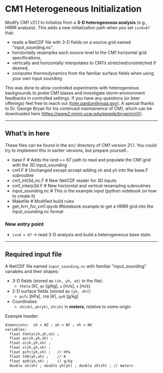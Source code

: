 # CM1 Heterogeneous Initialization

Modify CM1 v21.1 to initialize from a **3-D heterogeneous analysis** (e.g., HRRR analysis). This adds a new initialization path when you set `isnd=67` that:
- reads a NetCDF file with 3-D fields on a source grid named "input_sounding.nc",
- horizontally resamples each source level to the CM1 horizontal grid specifications,
- vertically and horizontally interpolates to CM1’s stretched/unstretched if desired,
- computes thermodynamics from the familiar surface fields when using your own input sounding

This was done to allow controlled experiments with heterogeneous backgrounds to probe CM1 biases and investigate storm–environment feedbacks in controlled settings. If you have any questions (or beer offerings) feel free to reach out (tyler.pardun@noaa.gov). A special thanks to Dr. George Bryan for his continued maintainence of CM1, which can be downloaded here (https://www2.mmm.ucar.edu/people/bryan/cm1/).

---

## What’s in here

These files can be found in the src/ directory of CM1 version 21.1. You could try to implement this in earlier versions, but prepare yourself..
- base.F # Adds the isnd == 67 path to read and populate the CM1 grid with the 3D input_sounding
- cm1.F # Unchanged except accept adding xh and yh into the base.F subroutine
- cm1_init3d_nc.F # New NetCDF reader for 3D inputs
- cm1_interp3d.F # New horizontal and vertical resampling subroutines
- input_sounding.nc # This is the example input (python notebook on how to create it)
- Makefile # Modified build rules
- get_hrrr_for_cm1.ipynb #Notebook example to get a HRRR grid into the input_sounding.nc format

### New entry point
- `isnd = 67` → read 3-D analysis and build a heterogeneous base state.

---

## Required input file

A NetCDF file named `input_sounding.nc` with familiar "input_sounding" variables and their shapes:

- 3-D fields (stored as `(zh, yh, xh)` in the file):
  - `theta` [K], `qv` [g/kg], `u` [m/s], `v` [m/s]
- 2-D surface fields (stored as `(yh, xh)`):
  - `psfc` [hPa], `th0` [K], `qv0` [g/kg]
- Coordinates:
  - `xh(xh)`, `yh(yh)`, `zh(zh)` in **meters**, relative to some origin

Example header:
```txt
dimensions:  zh = NZ ; yh = NY ; xh = NX
variables:
  float theta(zh,yh,xh) ;
  float qv(zh,yh,xh) ;
  float u(zh,yh,xh) ;
  float v(zh,yh,xh) ;
  float psfc(yh,xh) ;   // hPa
  float th0(yh,xh) ;    // K
  float qv0(yh,xh) ;    // g/kg
  double xh(xh) ; double yh(yh) ; double zh(zh) ; // meters
